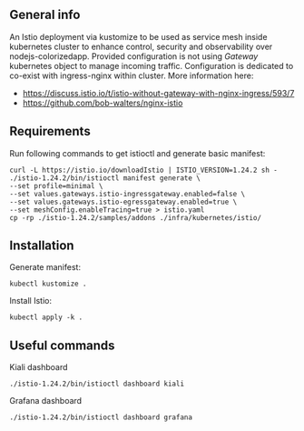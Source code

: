 ## General info
An Istio deployment via kustomize to be used as service mesh inside kubernetes cluster to enhance control, security and observability over nodejs-colorizedapp.
Provided configuration is not using *Gateway* kubernetes object to manage incoming traffic. Configuration is dedicated to co-exist with ingress-nginx within cluster.
More information here:
* https://discuss.istio.io/t/istio-without-gateway-with-nginx-ingress/593/7
* https://github.com/bob-walters/nginx-istio

## Requirements
Run following commands to get istioctl and generate basic manifest:
```
curl -L https://istio.io/downloadIstio | ISTIO_VERSION=1.24.2 sh -
./istio-1.24.2/bin/istioctl manifest generate \
--set profile=minimal \
--set values.gateways.istio-ingressgateway.enabled=false \
--set values.gateways.istio-egressgateway.enabled=true \
--set meshConfig.enableTracing=true > istio.yaml
cp -rp ./istio-1.24.2/samples/addons ./infra/kubernetes/istio/
```

## Installation
Generate manifest:
```
kubectl kustomize .
```
Install Istio:
```
kubectl apply -k .
```

## Useful commands

Kiali dashboard
```
./istio-1.24.2/bin/istioctl dashboard kiali
```
Grafana dashboard
```
./istio-1.24.2/bin/istioctl dashboard grafana
```
